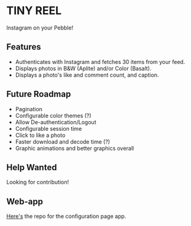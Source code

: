 TINY REEL
============
Instagram on your Pebble!

## Features
- Authenticates with Instagram and fetches 30 items from your feed.
- Displays photos in B&W (Aplite) and/or Color (Basalt).
- Displays a photo's like and comment count, and caption.

## Future Roadmap
- Pagination
- Configurable color themes (?)
- Allow De-authentication/Logout
- Configurable session time
- Click to like a photo
- Faster download and decode time (?)
- Graphic animations and better graphics overall

## Help Wanted
Looking for contribution!

## Web-app
[Here's](http://github.com/jamesgrayillustration/tinyreel_config) the repo for the configuration page app.
